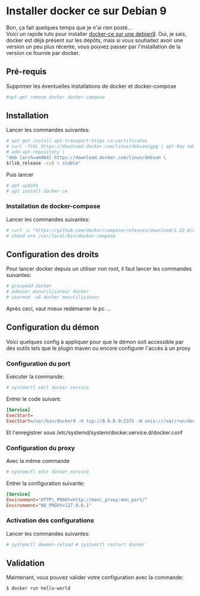 # Installer docker ce sur Debian 9

Bon, ça fait quelques temps que je n'ai rien posté&#8230;  
Voici un rapide tuto pour installer [docker-ce sur une debian9](https://docs.docker.com/install/linux/docker-ce/debian/). Oui, je sais, docker est déjà présent sur les dépôts, mais si vous souhaitez avoir une version un peu plus récente, vous pouvez passer par l'installation de la version ce fournie par docker.

## Pré-requis

Supprimer les éventuelles installations de docker et docker-compose


```bash
#apt-get remove docker docker-compose  
```

## Installation

Lancer les commandes suivantes:

```bash
# apt-get install apt-transport-https ca-certificates  
# curl -fsSL https://download.docker.com/linux/debian/gpg | apt-key add &#8211;  
# add-apt-repository \  
"deb [arch=amd64] https://download.docker.com/linux/debian \  
$(lsb_release -cs) \ stable"  
```

Puis lancer

```bash
# apt update
# apt install docker-ce
```

### Installation de docker-compose

Lancer les commandes suivantes:

```bash
# curl -L "https://github.com/docker/compose/releases/download/1.22.0/docker-compose-$(uname -s)-$(uname -m)" -o /usr/local/bin/docker-compose
# chmod a+x /usr/local/bin/docker-compose  
```

## Configuration des droits

Pour lancer docker depuis un utiliser non root, il faut lancer les commandes suivantes:

```bash
# groupadd docker
# adduser monutilisateur docker
# usermod -aG docker monutilisateur
```

Après ceci, vaut mieux redémarrer le pc &#8230;

## Configuration du démon

Voici quelques config à appliquer pour que le démon soit accessible par des outils tels que le plugin maven ou encore configurer l'accès à un proxy

### Configuration du port

Exécuter la commande:

```bash
# systemctl edit docker.service
```

Entrer le code suivant:

```ini
[Service]
ExecStart=
ExecStart=/usr/bin/dockerd -H tcp://0.0.0.0:2375 -H unix:///var/run/docker.sock
```
Et l'enregistrer sous /etc/systemd/system/docker.service.d/docker.conf

### Configuration du proxy

Avec la même commande

```bash
# systemctl edit docker.service
```

Entrer la configuration suivante:

```ini
[Service]
Environment="HTTP\_PROXY=http://mon\_proxy:mon_port/"
Environment="NO_PROXY=127.0.0.1"
```

### Activation des configurations

Lancer les commandes suivantes:

```bash
# systemctl daemon-reload # systemctl restart docker
```

## Validation

Maintenant, vous pouvez valider votre configuration avec la commande:

```bash
$ docker run hello-world
```

